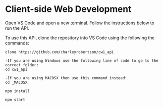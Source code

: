 # Client-side Web Development

Open VS Code and open a new terminal. Follow the instructions below to run the API.

To use this API, clone the repository into VS Code using the following the commands:
````` 
clone https://github.com/charleyrobertson/cw1_api

-If you are using Windows use the following line of code to go to the correct folder:
cd cw1_api

-If you are using MACOSX then use this command instead:
cd _MACOSX

npm install

npm start
